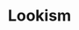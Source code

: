 --- 
title: "Lookism"
publishdate: "2018-12-21T16:48:46+02:00"
src: "https://365manga.net/manga/lookism"
image: "https://data.365manga.net/images/thumbnails/32747-lookism.jpg"
description: " Lookism manga summary: Park Hyung Suk, overweight and unattractive, is bullied and abused on a daily basis. But a miracle is about to happen... Hihi
You may also like:
+ My ID is Gangnam Beauty"
---